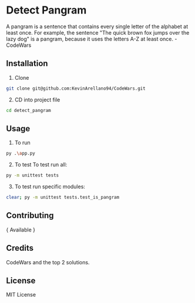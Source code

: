 # Detect Pangram
A pangram is a sentence that contains every single letter of the alphabet at least once. For example, the sentence "The quick brown fox jumps over the lazy dog" is a pangram, because it uses the letters A-Z at least once. - CodeWars

## Installation
1. Clone
```bash
git clone git@github.com:KevinArellano94/CodeWars.git
```

2. CD into project file
```bash
cd detect_pangram
```

## Usage

1. To run
```bash
py .\app.py
```

2. To test
To test run all:
```bash
py -m unittest tests
```

3. To test run specific modules:
```bash
clear; py -m unittest tests.test_is_pangram
```

## Contributing

{ Available }

## Credits
CodeWars and the top 2 solutions.

## License
MIT License
